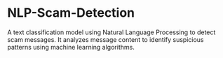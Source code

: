 # NLP-Scam-Detection
A text classification model using Natural Language Processing to detect scam messages. It analyzes message content to identify suspicious patterns using machine learning algorithms.
